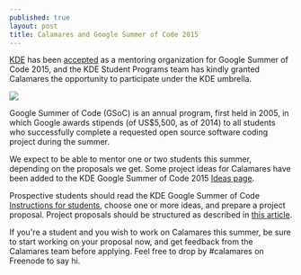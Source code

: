 ```yaml
---
published: true
layout: post
title: Calamares and Google Summer of Code 2015
---
```


[KDE](http://kde.org) has been [accepted](https://www.google-melange.com/gsoc/org2/google/gsoc2015/kde) as a mentoring organization for Google Summer of Code 2015, and the KDE Student Programs team has kindly granted Calamares the opportunity to participate under the KDE umbrella.

![](https://1.bp.blogspot.com/-vIaQK-is11M/VC2kGKZ3udI/AAAAAAAAYzY/aZ63pTa5h6U/s1600/image01.jpg)

Google Summer of Code (GSoC) is an annual program, first held in 2005, in which Google awards stipends (of US$5,500, as of 2014) to all students who successfully complete a requested open source software coding project during the summer.

We expect to be able to mentor one or two students this summer, depending on the proposals we get. Some project ideas for Calamares have been added to the KDE Google Summer of Code 2015 [Ideas page](https://community.kde.org/GSoC/2015/Ideas#Calamares).

Prospective students should read the KDE Google Summer of Code [Instructions for students](https://community.kde.org/GSoC), choose one or more ideas, and prepare a project proposal. Project proposals should be structured as described in [this article](http://teom.org/blog/kde/how-to-write-a-kick-ass-proposal-for-google-summer-of-code/).

If you're a student and you wish to work on Calamares this summer, be sure to start working on your proposal now, and get feedback from the Calamares team before applying. Feel free to drop by #calamares on Freenode to say hi.
